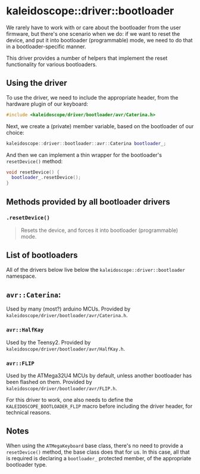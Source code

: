 # kaleidoscope::driver::bootloader

We rarely have to work with or care about the bootloader from the user firmware,
but there's one scenario when we do: if we want to reset the device, and put it
into bootloader (programmable) mode, we need to do that in a bootloader-specific
manner.

This driver provides a number of helpers that implement the reset functionality
for various bootloaders.

## Using the driver

To use the driver, we need to include the appropriate header, from the hardware plugin of
our keyboard:

```c++
#include <kaleidoscope/driver/bootloader/avr/Caterina.h>
```

Next, we create a (private) member variable, based on the bootloader of our choice:

```c++
kaleidoscope::driver::bootloader::avr::Caterina bootloader_;
```

And then we can implement a thin wrapper for the bootloader's `resetDevice()` method:

```c++
void resetDevice() {
  bootloader_.resetDevice();
}
```

## Methods provided by all bootloader drivers

### `.resetDevice()`

> Resets the device, and forces it into bootloader (programmable) mode.

## List of bootloaders

All of the drivers below live below the `kaleidoscope::driver::bootloader`
namespace.

## `avr::Caterina`:

Used by many (most?) arduino MCUs. Provided by
`kaleidoscope/driver/bootloader/avr/Caterina.h`.

### `avr::HalfKay`

Used by the Teensy2. Provided by `kaleidoscope/driver/bootloader/avr/HalfKay.h`.

### `avr::FLIP`

Used by the ATMega32U4 MCUs by default, unless another bootloader has been
flashed on them. Provided by `kaleidoscope/driver/bootloader/avr/FLIP.h`.

For this driver to work, one also needs to define the
`KALEIDOSCOPE_BOOTLOADER_FLIP` macro before including the driver header, for
technical reasons.

## Notes

When using the `ATMegaKeyboard` base class, there's no need to provide a
`resetDevice()` method, the base class does that for us. In this case, all that
is required is declaring a `bootloader_` protected member, of the appropriate
bootloader type.
